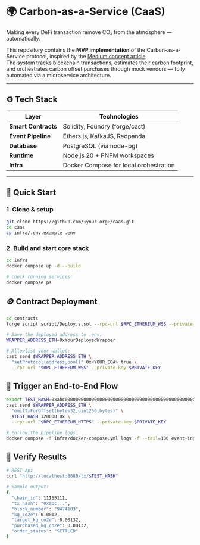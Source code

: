 # 🌍 Carbon-as-a-Service (CaaS)

Making every DeFi transaction remove CO₂ from the atmosphere — automatically.

This repository contains the **MVP implementation** of the Carbon-as-a-Service protocol, inspired by the [Medium concept article](https://medium.com/coinmonks/introducing-carbon-as-a-service-making-every-defi-transaction-remove-co2-from-the-atmosphere-e7b651fbd477).  
The system tracks blockchain transactions, estimates their carbon footprint, and orchestrates carbon offset purchases through mock vendors — fully automated via a microservice architecture.

---


## ⚙️ Tech Stack

| Layer | Technologies |
|-------|---------------|
| **Smart Contracts** | Solidity, Foundry (forge/cast) |
| **Event Pipeline** | Ethers.js, KafkaJS, Redpanda |
| **Database** | PostgreSQL (via node-pg) |
| **Runtime** | Node.js 20 + PNPM workspaces |
| **Infra** | Docker Compose for local orchestration |

---

## 🚀 Quick Start

### 1. Clone & setup
```bash
git clone https://github.com/<your-org>/caas.git
cd caas
cp infra/.env.example .env
```
### 2. Build and start core stack
```bash
cd infra
docker compose up -d --build

# check running services:
docker compose ps
```
## 🪙 Contract Deployment
```bash
cd contracts
forge script script/Deploy.s.sol --rpc-url $RPC_ETHEREUM_WSS --private-key $PRIVATE_KEY --broadcast

# Save the deployed address to .env:
WRAPPER_ADDRESS_ETH=0xYourDeployedWrapper

# Allowlist your wallet:
cast send $WRAPPER_ADDRESS_ETH \
  "setProtocol(address,bool)" 0x<YOUR_EOA> true \
  --rpc-url "$RPC_ETHEREUM_WSS" --private-key $PRIVATE_KEY
```
## 🧩 Trigger an End-to-End Flow
```bash
export TEST_HASH=0xabc0000000000000000000000000000000000000000000000000000000000abc
cast send $WRAPPER_ADDRESS_ETH \
  "emitTxForOffset(bytes32,uint256,bytes)" \
  $TEST_HASH 120000 0x \
  --rpc-url "$RPC_ETHEREUM_HTTPS" --private-key $PRIVATE_KEY

# Follow the pipeline logs:
docker compose -f infra/docker-compose.yml logs -f --tail=100 event-ingestor carbon-calc offset-orchestrator
```
## 📡 Verify Results
```bash
# REST Api
curl "http://localhost:8080/tx/$TEST_HASH"

# Sample output:
{
  "chain_id": 11155111,
  "tx_hash": "0xabc...",
  "block_number": "9474103",
  "kg_co2e": 0.0012,
  "target_kg_co2e": 0.00132,
  "purchased_kg_co2e": 0.00132,
  "order_status": "SETTLED"
}
```